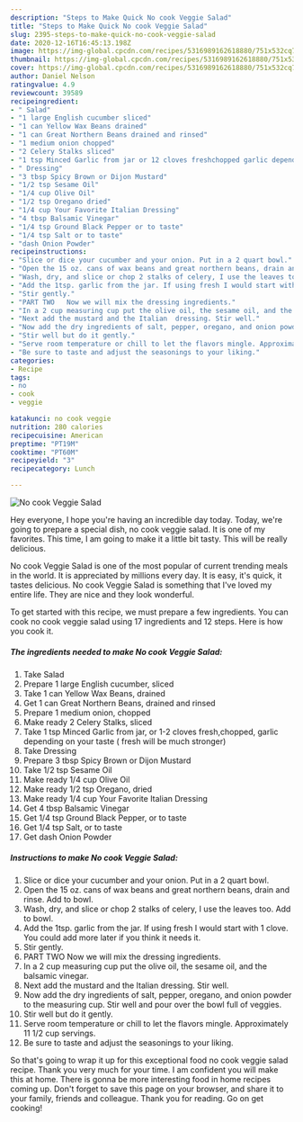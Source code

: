 ```yaml
---
description: "Steps to Make Quick No cook Veggie Salad"
title: "Steps to Make Quick No cook Veggie Salad"
slug: 2395-steps-to-make-quick-no-cook-veggie-salad
date: 2020-12-16T16:45:13.198Z
image: https://img-global.cpcdn.com/recipes/5316989162618880/751x532cq70/no-cook-veggie-salad-recipe-main-photo.jpg
thumbnail: https://img-global.cpcdn.com/recipes/5316989162618880/751x532cq70/no-cook-veggie-salad-recipe-main-photo.jpg
cover: https://img-global.cpcdn.com/recipes/5316989162618880/751x532cq70/no-cook-veggie-salad-recipe-main-photo.jpg
author: Daniel Nelson
ratingvalue: 4.9
reviewcount: 39589
recipeingredient:
- " Salad"
- "1 large English cucumber sliced"
- "1 can Yellow Wax Beans drained"
- "1 can Great Northern Beans drained and rinsed"
- "1 medium onion chopped"
- "2 Celery Stalks sliced"
- "1 tsp Minced Garlic from jar or 12 cloves freshchopped garlic depending on your taste  fresh will be much stronger"
- " Dressing"
- "3 tbsp Spicy Brown or Dijon Mustard"
- "1/2 tsp Sesame Oil"
- "1/4 cup Olive Oil"
- "1/2 tsp Oregano dried"
- "1/4 cup Your Favorite Italian Dressing"
- "4 tbsp Balsamic Vinegar"
- "1/4 tsp Ground Black Pepper or to taste"
- "1/4 tsp Salt or to taste"
- "dash Onion Powder"
recipeinstructions:
- "Slice or dice your cucumber and your onion. Put in a 2 quart bowl."
- "Open the 15 oz. cans of wax beans and great northern beans, drain and rinse. Add to bowl."
- "Wash, dry, and slice or chop 2 stalks of celery, I use the leaves too. Add to bowl."
- "Add the 1tsp. garlic from the jar. If using fresh I would start with 1 clove. You could add more later if you think it needs it."
- "Stir gently."
- "PART TWO   Now we will mix the dressing ingredients."
- "In a 2 cup measuring cup put the olive oil, the sesame oil, and the balsamic vinegar."
- "Next add the mustard and the Italian  dressing. Stir well."
- "Now add the dry ingredients of salt, pepper, oregano, and onion powder to the measuring cup. Stir well and pour over the bowl full of veggies."
- "Stir well but do it gently."
- "Serve room temperature or chill to let the flavors mingle. Approximately 11  1/2 cup servings."
- "Be sure to taste and adjust the seasonings to your liking."
categories:
- Recipe
tags:
- no
- cook
- veggie

katakunci: no cook veggie 
nutrition: 280 calories
recipecuisine: American
preptime: "PT19M"
cooktime: "PT60M"
recipeyield: "3"
recipecategory: Lunch

---
```



![No cook Veggie Salad](https://img-global.cpcdn.com/recipes/5316989162618880/751x532cq70/no-cook-veggie-salad-recipe-main-photo.jpg)

Hey everyone, I hope you're having an incredible day today. Today, we're going to prepare a special dish, no cook veggie salad. It is one of my favorites. This time, I am going to make it a little bit tasty. This will be really delicious.



No cook Veggie Salad is one of the most popular of current trending meals in the world. It is appreciated by millions every day. It is easy, it's quick, it tastes delicious. No cook Veggie Salad is something that I've loved my entire life. They are nice and they look wonderful.


To get started with this recipe, we must prepare a few ingredients. You can cook no cook veggie salad using 17 ingredients and 12 steps. Here is how you cook it.

<!--inarticleads1-->

##### The ingredients needed to make No cook Veggie Salad:

1. Take  Salad
1. Prepare 1 large English cucumber, sliced
1. Take 1 can Yellow Wax Beans, drained
1. Get 1 can Great Northern Beans, drained and rinsed
1. Prepare 1 medium onion, chopped
1. Make ready 2 Celery Stalks, sliced
1. Take 1 tsp Minced Garlic from jar, or 1-2 cloves fresh,chopped, garlic depending on your taste ( fresh will be much stronger)
1. Take  Dressing
1. Prepare 3 tbsp Spicy Brown or Dijon Mustard
1. Take 1/2 tsp Sesame Oil
1. Make ready 1/4 cup Olive Oil
1. Make ready 1/2 tsp Oregano, dried
1. Make ready 1/4 cup Your Favorite Italian Dressing
1. Get 4 tbsp Balsamic Vinegar
1. Get 1/4 tsp Ground Black Pepper, or to taste
1. Get 1/4 tsp Salt, or to taste
1. Get dash Onion Powder




<!--inarticleads2-->

##### Instructions to make No cook Veggie Salad:

1. Slice or dice your cucumber and your onion. Put in a 2 quart bowl.
1. Open the 15 oz. cans of wax beans and great northern beans, drain and rinse. Add to bowl.
1. Wash, dry, and slice or chop 2 stalks of celery, I use the leaves too. Add to bowl.
1. Add the 1tsp. garlic from the jar. If using fresh I would start with 1 clove. You could add more later if you think it needs it.
1. Stir gently.
1. PART TWO   Now we will mix the dressing ingredients.
1. In a 2 cup measuring cup put the olive oil, the sesame oil, and the balsamic vinegar.
1. Next add the mustard and the Italian  dressing. Stir well.
1. Now add the dry ingredients of salt, pepper, oregano, and onion powder to the measuring cup. Stir well and pour over the bowl full of veggies.
1. Stir well but do it gently.
1. Serve room temperature or chill to let the flavors mingle. Approximately 11  1/2 cup servings.
1. Be sure to taste and adjust the seasonings to your liking.




So that's going to wrap it up for this exceptional food no cook veggie salad recipe. Thank you very much for your time. I am confident you will make this at home. There is gonna be more interesting food in home recipes coming up. Don't forget to save this page on your browser, and share it to your family, friends and colleague. Thank you for reading. Go on get cooking!
